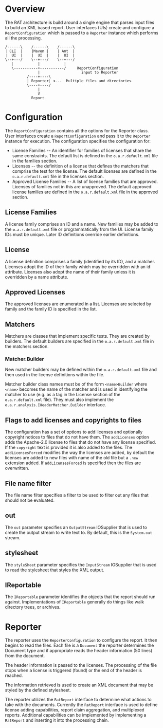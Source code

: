 <!---
 Licensed to the Apache Software Foundation (ASF) under one or more
 contributor license agreements.  See the NOTICE file distributed with
 this work for additional information regarding copyright ownership.
 The ASF licenses this file to You under the Apache License, Version 2.0
 (the "License"); you may not use this file except in compliance with
 the License.  You may obtain a copy of the License at

      http://www.apache.org/licenses/LICENSE-2.0

 Unless required by applicable law or agreed to in writing, software
 distributed under the License is distributed on an "AS IS" BASIS,
 WITHOUT WARRANTIES OR CONDITIONS OF ANY KIND, either express or implied.
 See the License for the specific language governing permissions and
 limitations under the License.
-->

# Overview

The RAT architecture is build around a single engine that parses input files to build an XML based report.
User interfaces (UIs) create and configure a `ReportConfiguration` which is passed to a `Reporter` instance which performs all the processing.

```
/------\    /------\    /------\
| CLI  |    |Maven |    | Ant  |
|  UI  |    |  UI  |    |  UI  |
\--+---/    \--+---/    \--+---/
   |           |           |
   \-----------+-----------/     ReportConfiguration
               |                   input to Reporter
          /----+----\
          | Reporter| <---  Multiple files and directories
          \----+----/
               |
               V
            Report

```

# Configuration

The `ReportConfiguration` contains all the options for the Reporter class. User interfaces create a `ReportConfiguration` and pass it to the `Reporter` instance for execution. The configuration specifies the configuration for:

* License Families -- An identifier for families of licenses that share the same constraints. The default list is defined in the `o.a.r.default.xml` file in the families section.
* Licenses -- the definition of a license that defines the matchers that comprise the test for the license. The default licenses are defined in the `o.a.r.default.xml` file in the licenses section.
* Approved License Families -- A list of license families that are approved. Licenses of families not in this are unapproved. The default approved license families are defined in the `o.a.r.default.xml` file in the approved section.

## License Families

A license family comprises an ID and a name. New families may be added to the `o.a.r.default.xml` file or programmatically from the UI. License family IDs must be unique.  Later ID definitions override earlier definitions.

## License

A license definition comprises a family (identified by its ID), and a matcher. Licenses adopt the ID of their family which may be overridden with an id attribute. Licenses also adopt the name of their family unless it is overridden by a name attribute.

## Approved Licenses

The approved licenses are enumerated in a list. Licenses are selected by family and the family ID is specified in the list.

## Matchers

Matchers are classes that implement specific tests. They are created by builders. The default builders are specified in the `o.a.r.default.xml` file in the matchers section.

### Matcher.Builder

New matcher builders may be defined within the `o.a.r.default.xml` file and then used in the license definitions within the file.

Matcher builder class names must be of the form `<name>Builder` where `<name>` becomes the name of the matcher and is used in identifying the matcher to use (e.g. as a tag in the License section of the `o.a.r.default.xml` file). They must also implement the `o.a.r.analysis.IHeaderMatcher.Builder` interface.

## Flags to add licenses and copyrights to files

The configuration has a set of options to add licenses and optionally copyright notices to files that do not have them.
The `addLicenses` option adds the Apache-2.0 license to files that do not have any license specified.
If the `copyright` text is provided it is also added to the files.
The `addLicensesForced` modifies the way the licenses are added, by default the licenses are added to new files with name of the old file but a `.new` extension added.
If `addLicensesForced` is specified then the files are overwritten.

## File name filter

The file name filter specifies a filter to be used to filter out any files that should not be evaluated.

## out

The `out` parameter specifies an `OutputStream` IOSupplier that is used to create the output stream to write text to. By default, this is the `System.out` stream.

## stylesheet

The `styleSheet` parameter specifies the `InputStream` IOSupplier that is used to read the stylesheet that styles the XML output.

## IReportable

The `IReportable` parameter identifies the objects that the report should run against.
Implementations of `IReportable` generally do things like walk directory trees, or archives.

# Reporter

The reporter uses the `ReporterConfiguration` to configure the report. It then begins to read the files.
Each file is a `Document` the reporter determines the Document type and if appropriate reads the header information (50 lines) from the document.

The header information is passed to the licenses. The processing of the file stops when a license is triggered (found) or the end of the header is reached.

The information retrieved is used to create an XML document that may be styled by the defined stylesheet.

The reporter utilizes the `RatReport` interface to determine what actions to take with the documents.
Currently the `RatReport` interface is used to define license adding capabilities, report claim aggregation, and multiplexed reports.
Additional capabilities can be implemented by implementing a `RatReport` and inserting it into the processing chain.

